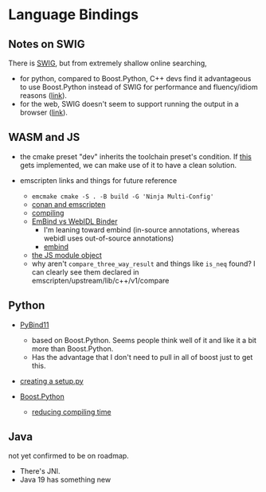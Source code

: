 <!-- SPDX-FileCopyrightText: 2020 David Fong -->
<!-- SPDX-License-Identifier: CC0-1.0 -->
<!-- cspell:dictionaries cpp-refined -->
# Language Bindings

## Notes on SWIG

There is [SWIG](https://www.swig.org/exec.html), but from extremely shallow online searching,
- for python, compared to Boost.Python, C++ devs find it advantageous to use Boost.Python instead of SWIG for performance and fluency/idiom reasons ([link](https://news.ycombinator.com/item?id=14251821)).
- for the web, SWIG doesn't seem to support running the output in a browser ([link](https://github.com/swig/swig/issues/1808)).

## WASM and JS

- the cmake preset "dev" inherits the toolchain preset's condition. If [this](https://gitlab.kitware.com/cmake/cmake/-/issues/23283) gets implemented, we can make use of it to have a clean solution.

- emscripten links and things for future reference
  - `emcmake cmake -S . -B build -G 'Ninja Multi-Config'`
  - [conan and emscripten](https://docs.conan.io/en/latest/integrations/cross_platform/emscripten.html)
  - [compiling](https://emscripten.org/docs/compiling/WebAssembly.html)
  - [EmBind vs WebIDL Binder](https://emscripten.org/docs/porting/connecting_cpp_and_javascript/Interacting-with-code.html#interacting-with-code-binding-cpp)
    - I'm leaning toward embind (in-source annotations, whereas webidl uses out-of-source annotations)
    - [embind](https://emscripten.org/docs/porting/connecting_cpp_and_javascript/embind.html)
  - [the JS module object](https://emscripten.org/docs/api_reference/module.html#module)
  - why aren't `compare_three_way_result` and things like `is_neq` found? I can clearly see them declared in emscripten/upstream/lib/c++/v1/compare

## Python

- [PyBind11](https://pybind11.readthedocs.io/en/stable/)
  - based on Boost.Python. Seems people think well of it and like it a bit more than Boost.Python.
  - Has the advantage that I don't need to pull in all of boost just to get this.

- [creating a setup.py](https://stackoverflow.com/a/73153215/11107541)

- [Boost.Python](https://www.boost.org/doc/libs/1_79_0/libs/python/doc/html/index.html)
  - [reducing compiling time](https://www.boost.org/doc/libs/1_50_0/libs/python/doc/tutorial/doc/html/python/techniques.html#python.reducing_compiling_time)

## Java

not yet confirmed to be on roadmap.

- There's JNI.
- Java 19 has something new [](https://openjdk.org/jeps/424)

